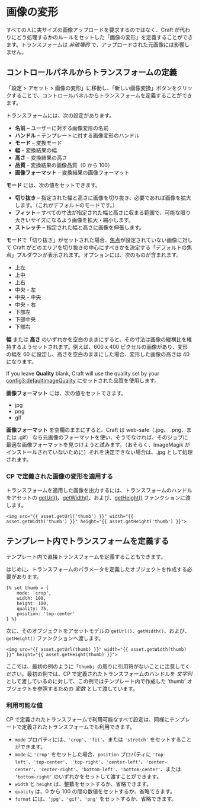 # 画像の変形

すべての人に実サイズの画像アップロードを要求するのではなく、Craft が代わりにどう処理するかのルールをセットした「画像の変形」を定義することができます。トランスフォームは _非破壊的_ で、アップロードされた元画像には影響しません。

## コントロールパネルからトランスフォームの定義

「設定 > アセット > 画像の変形」に移動し、「新しい画像変換」ボタンをクリックすることで、コントロールパネルからトランスフォームを定義することができます。

トランスフォームには、次の設定があります。

* **名前** – ユーザーに対する画像変形の名前
* **ハンドル** – テンプレートに対する画像変形のハンドル
* **モード** – 変換モード
* **幅** – 変換結果の幅
* **高さ** – 変換結果の高さ
* **品質** - 変換結果の画像品質（0 から 100）
* **画像フォーマット** – 変換結果の画像フォーマット

**モード** には、次の値をセットできます。

* **切り抜き** – 指定された幅と高さに画像を切り抜き、必要であれば画像を拡大します。（これがデフォルトのモードです。）
* **フィット**  – すべての寸法が指定された幅と高さに収まる範囲で、可能な限り大きいサイズになるよう画像を拡大・縮小します。
* **ストレッチ** – 指定された幅と高さに画像を伸張します。

**モード**で「切り抜き」がセットされた場合、[焦点](assets.md#focal-points)が設定されていない画像に対して Craft がどのエリアを切り抜きの中心にすべきかを決定する「デフォルトの焦点」プルダウンが表示されます。オプションには、次のものが含まれます。

* 上左
* 上中
* 上右
* 中央 - 左
* 中央 - 中央
* 中央 - 右
* 下部左
* 下部中央
* 下部右

**幅** または **高さ** のいずれかを空白のままにすると、その寸法は画像の縦横比を維持するようセットされます。例えば、600 x 400 ピクセルの画像があり、変形の幅を 60 に設定し、高さを空白のままにした場合、変形した画像の高さは 40 になります。

If you leave **Quality** blank, Craft will use the quality set by your <config3:defaultImageQuality> にセットされた品質を使用します。

**画像フォーマット** には、次の値をセットできます。

* jpg
* png
* gif

**画像フォーマット** を空欄のままにすると、Craft は web-safe（.jpg、 .png、または .gif） なら元画像のフォーマットを使い、そうでなければ、そのジョブに最適な画像フォーマットを見つけようと試みます。（おそらく、ImageMagik がインストールされていないために）それを決定できない場合は、.jpg として処理されます。

### CP で定義された画像の変形を適用する

トランスフォームを適用した画像を出力するには、トランスフォームのハンドルをアセットの [getUrl()](api3:craft\elements\Asset::getUrl())、[getWidth()](api3:craft\elements\Asset::getWidth())、および、[getHeight()](api3:craft\elements\Asset::getHeight()) ファンクションに渡します。

```twig
<img src="{{ asset.getUrl('thumb') }}" width="{{ asset.getWidth('thumb') }}" height="{{ asset.getHeight('thumb') }}">
```

## テンプレート内でトランスフォームを定義する

テンプレート内で直接トランスフォームを定義することもできます。

はじめに、トランスフォームのパラメータを定義したオブジェクトを作成する必要があります。

```twig
{% set thumb = {
    mode: 'crop',
    width: 100,
    height: 100,
    quality: 75,
    position: 'top-center'
} %}
```

次に、そのオブジェクトをアセットモデルの `getUrl()`、`getWidth()`、および、`getHeight()` ファンクションへ渡します。

```twig
<img src="{{ asset.getUrl(thumb) }}" width="{{ asset.getWidth(thumb) }}" height="{{ asset.getHeight(thumb) }}">
```

ここでは、最初の例のように「`thumb`」の周りに引用符がないことに注意してください。最初の例では、CP で定義されたトランスフォームのハンドルを _文字列_ として渡しているのに対して、この例ではテンプレート内で作成した ‘thumb’ オブジェクトを参照するための _変数_ として渡しています。

### 利用可能な値

CP で定義されたトランスフォームで利用可能なすべて設定は、同様にテンプレートで定義されたトランスフォームでも利用できます。

* `mode` プロパティには、`'crop'`、`'fit'`、または `'stretch'` をセットすることができます。
* `mode` に `'crop'` をセットした場合、`position` プロパティに `'top-left'`、`'top-center'`、 `'top-right'`、`'center-left'`、`'center-center'`、`'center-right'`、`'bottom-left'`、`'bottom-center'`、または `'bottom-right'` のいずれかをセットして渡すことができます。
* `width` と `height` は、整数をセットするか、省略できます。
* `quality` は、0 から 100 の間の数値をセットするか、省略できます。
* `format` には、`'jpg'`、`'gif'`、`'png'` をセットするか、省略できます。
